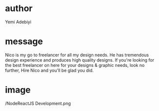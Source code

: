 # author

Yemi Adebiyi

# message

Nico is my go to freelancer for all my design needs. He has tremendous design experience and produces high quality designs. If you're looking for the best freelancer on here for your designs & graphic needs, look no further, Hire Nico and you'll be glad you did.

# image

/NodeReactJS Development.png
